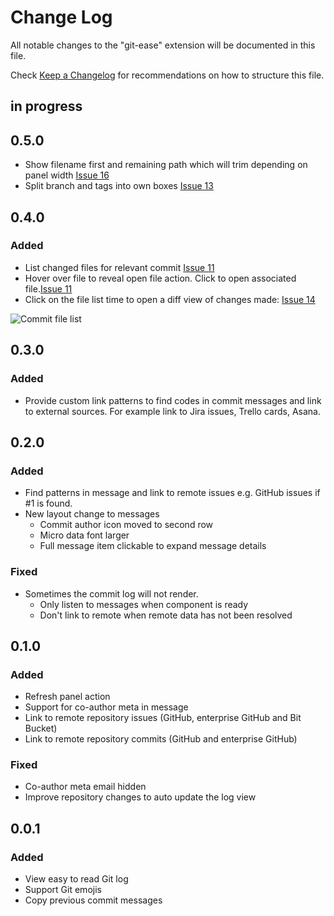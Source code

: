 # Change Log

All notable changes to the "git-ease" extension will be documented in this file.

Check [Keep a Changelog](http://keepachangelog.com/) for recommendations on how to structure this file.

## in progress

## 0.5.0

- Show filename first and remaining path which will trim depending on panel width [Issue 16](https://github.com/rkotze/git-ease/issues/16)
- Split branch and tags into own boxes [Issue 13](https://github.com/rkotze/git-ease/issues/13)

## 0.4.0

### Added

- List changed files for relevant commit [Issue 11](https://github.com/rkotze/git-ease/issues/11)
- Hover over file to reveal open file action. Click to open associated file.[Issue 11](https://github.com/rkotze/git-ease/issues/11)
- Click on the file list time to open a diff view of changes made: [Issue 14](https://github.com/rkotze/git-ease/issues/14)

![Commit file list](https://user-images.githubusercontent.com/10452163/114325307-447cee00-9b27-11eb-9a5c-9af020a75e35.png)

## 0.3.0

### Added

- Provide custom link patterns to find codes in commit messages and link to external sources. For example link to Jira issues, Trello cards, Asana.

## 0.2.0

### Added

- Find patterns in message and link to remote issues e.g. GitHub issues if #1 is found.
- New layout change to messages
  - Commit author icon moved to second row
  - Micro data font larger
  - Full message item clickable to expand message details
### Fixed

- Sometimes the commit log will not render.
  - Only listen to messages when component is ready
  - Don't link to remote when remote data has not been resolved

## 0.1.0

### Added

- Refresh panel action
- Support for co-author meta in message
- Link to remote repository issues (GitHub, enterprise GitHub and Bit Bucket)
- Link to remote repository commits (GitHub and enterprise GitHub)

### Fixed

- Co-author meta email hidden
- Improve repository changes to auto update the log view

## 0.0.1

### Added

- View easy to read Git log
- Support Git emojis
- Copy previous commit messages 